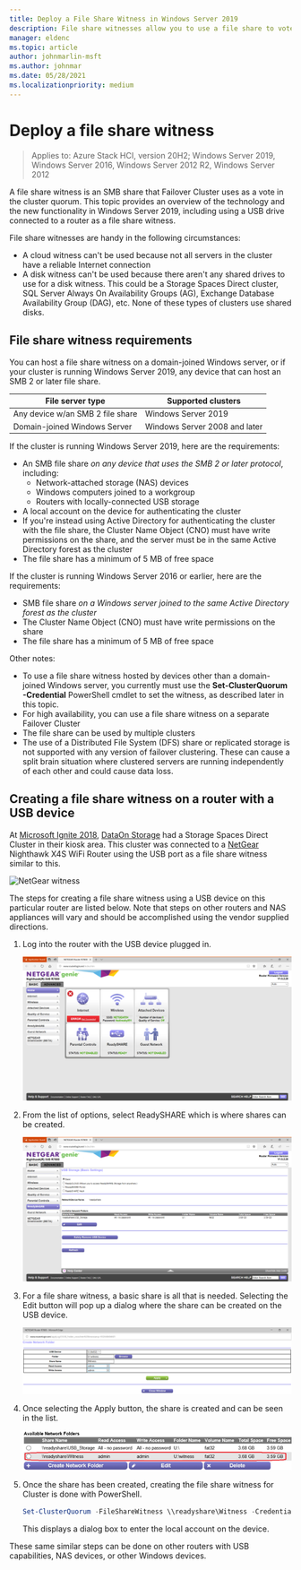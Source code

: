 ```yaml
---
title: Deploy a File Share Witness in Windows Server 2019
description: File share witnesses allow you to use a file share to vote in cluster quorum. This topic describes file share witnesses and the new functionality, including using a USB drive connected to a router as a file share witness.
manager: eldenc
ms.topic: article
author: johnmarlin-msft
ms.author: johnmar
ms.date: 05/28/2021
ms.localizationpriority: medium
---
```

# Deploy a file share witness

> Applies to: Azure Stack HCI, version 20H2; Windows Server 2019, Windows Server 2016, Windows Server 2012 R2, Windows Server 2012

A file share witness is an SMB share that Failover Cluster uses as a vote in the cluster quorum. This topic provides an overview of the technology and the new functionality in Windows Server 2019, including using a USB drive connected to a router as a file share witness.

File share witnesses are handy in the following circumstances:

- A cloud witness can't be used because not all servers in the cluster have a reliable Internet connection
- A disk witness can't be used because there aren't any shared drives to use for a disk witness. This could be a Storage Spaces Direct cluster, SQL Server Always On Availability Groups (AG), Exchange Database Availability Group (DAG), etc.  None of these types of clusters use shared disks.

## File share witness requirements

You can host a file share witness on a domain-joined Windows server, or if your cluster is running Windows Server 2019, any device that can host an SMB 2 or later file share.

|File server type                 | Supported clusters |
|---------------------------------|--------------------|
|Any device w/an SMB 2 file share | Windows Server 2019|
|Domain-joined Windows Server     | Windows Server 2008 and later|

If the cluster is running Windows Server 2019, here are the requirements:

- An SMB file share *on any device that uses the SMB 2 or later protocol*, including:
    - Network-attached storage (NAS) devices
    - Windows computers joined to a workgroup
    - Routers with locally-connected USB storage
- A local account on the device for authenticating the cluster
- If you're instead using Active Directory for authenticating the cluster with the file share, the Cluster Name Object (CNO) must have write permissions on the share, and the server must be in the same Active Directory forest as the cluster
- The file share has a minimum of 5 MB of free space

If the cluster is running  Windows Server 2016 or earlier, here are the requirements:

- SMB file share *on a Windows server joined to the same Active Directory forest as the cluster*
- The Cluster Name Object (CNO) must have write permissions on the share
- The file share has a minimum of 5 MB of free space

Other notes:
- To use a file share witness hosted by devices other than a domain-joined Windows server, you currently must use the **Set-ClusterQuorum -Credential** PowerShell cmdlet to set the witness, as described later in this topic.
- For high availability, you can use a file share witness on a separate Failover Cluster
- The file share can be used by multiple clusters
- The use of a Distributed File System (DFS) share or replicated storage is not supported with any version of failover clustering.  These can cause a split brain situation where clustered servers are running independently of each other and could cause data loss.

## Creating a file share witness on a router with a USB device

At [Microsoft Ignite 2018](https://azure.microsoft.com/ignite/), [DataOn Storage](http://www.dataonstorage.com/) had a Storage Spaces Direct Cluster in their kiosk area.  This cluster was connected to a [NetGear](https://www.netgear.com) Nighthawk X4S WiFi Router using the USB port as a file share witness similar to this.

![NetGear witness](media/File-Share-Witness/FSW1.png)

The steps for creating a file share witness using a USB device on this particular router are listed below.  Note that steps on other routers and NAS appliances will vary and should be accomplished using the vendor supplied directions.


1. Log into the router with the USB device plugged in.

   ![NetGear Interface](media/File-Share-Witness/FSW2.png)

2. From the list of options, select ReadySHARE which is where shares can be created.

   ![NetGear ReadySHARE](media/File-Share-Witness/FSW3.png)

3. For a file share witness, a basic share is all that is needed.  Selecting the Edit button will pop up a dialog where the share can be created on the USB device.

   ![NetGear Share Interface](media/File-Share-Witness/FSW4.png)

4. Once selecting the Apply button, the share is created and can be seen in the list.

   ![NetGear Shares](media/File-Share-Witness/FSW5.png)

5. Once the share has been created, creating the file share witness for Cluster is done with PowerShell.

   ```PowerShell
   Set-ClusterQuorum -FileShareWitness \\readyshare\Witness -Credential (Get-Credential)
   ```

   This displays a dialog box to enter the local account on the device.

These same similar steps can be done on other routers with USB capabilities, NAS devices, or other Windows devices.
